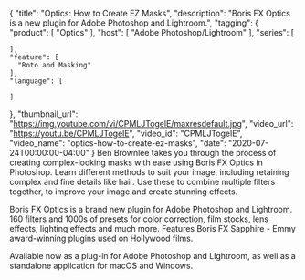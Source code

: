 {
  "title": "Optics: How to Create EZ Masks",
  "description": "Boris FX Optics is a new plugin for Adobe Photoshop and Lightroom.",
  "tagging": {
    "product": [
      "Optics"
    ],
    "host": [
      "Adobe Photoshop/Lightroom"
    ],
    "series": [

    ],
    "feature": [
      "Roto and Masking"
    ],
    "language": [

    ]
  },
  "thumbnail_url": "https://img.youtube.com/vi/CPMLJTogelE/maxresdefault.jpg",
  "video_url": "https://youtu.be/CPMLJTogelE",
  "video_id": "CPMLJTogelE",
  "video_name": "optics-how-to-create-ez-masks",
  "date": "2020-07-24T00:00:00-04:00"
}
Ben Brownlee takes you through the process of creating complex-looking masks with ease using Boris FX Optics in Photoshop. Learn different methods to suit your image, including retaining complex and fine details like hair. Use these to combine multiple filters together, to improve your image and create stunning effects.

Boris FX Optics is a brand new plugin for Adobe Photoshop and Lightroom. 160 filters and 1000s of presets for color correction, film stocks, lens effects, lighting effects and much more. Features Boris FX Sapphire - Emmy award-winning plugins used on Hollywood films.

Available now as a plug-in for Adobe Photoshop and Lightroom, as well as a standalone application for macOS and Windows.

